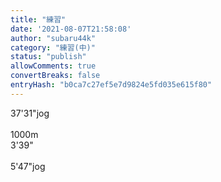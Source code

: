 ```yaml
---
title: "練習"
date: '2021-08-07T21:58:08'
author: "subaru44k"
category: "練習(中)"
status: "publish"
allowComments: true
convertBreaks: false
entryHash: "b0ca7c27ef5e7d9824e5fd035e615f80"
---
```

37'31"jog<br>
<br>
1000m<br>
3'39"<br>
<br>
5'47"jog
